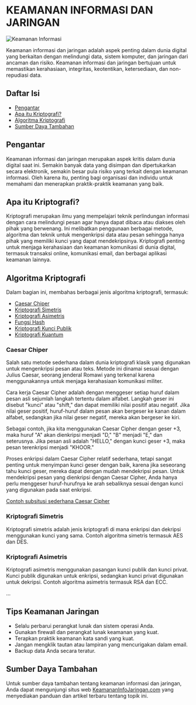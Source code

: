# KEAMANAN INFORMASI DAN JARINGAN

![Keamanan Informasi](https://github.com/tegararta/Kuliah/assets/91855586/7a21b310-6ffb-4ef9-aa14-4b68142362e0)

Keamanan informasi dan jaringan adalah aspek penting dalam dunia digital yang berkaitan dengan melindungi data, sistem komputer, dan jaringan dari ancaman dan risiko. Keamanan informasi dan jaringan bertujuan untuk memastikan kerahasiaan, integritas, keotentikan, ketersediaan, dan non-repudiasi data.

## Daftar Isi

- [Pengantar](#pengantar)
- [Apa itu Kriptografi?](#sf)
- [Algoritma Kriptografi](#algoritma-kriptografi)
- [Sumber Daya Tambahan](#sumber-daya-tambahan)

## Pengantar

Keamanan informasi dan jaringan merupakan aspek kritis dalam dunia digital saat ini. Semakin banyak data yang disimpan dan dipertukarkan secara elektronik, semakin besar pula risiko yang terkait dengan keamanan informasi. Oleh karena itu, penting bagi organisasi dan individu untuk memahami dan menerapkan praktik-praktik keamanan yang baik.

## Apa itu Kriptografi?

Kriptografi merupakan ilmu yang mempelajari teknik perlindungan informasi dengan cara melindungi pesan agar hanya dapat dibaca atau diakses oleh pihak yang berwenang. Ini melibatkan penggunaan berbagai metode, algoritma dan teknik untuk mengenkripsi data atau pesan sehingga hanya pihak yang memiliki kunci yang dapat mendekripsinya. Kriptografi penting untuk menjaga kerahasiaan dan keamanan komunikasi di dunia digital, termasuk transaksi online, komunikasi email, dan berbagai aplikasi keamanan lainnya.


## Algoritma Kriptografi

Dalam bagian ini, membahas berbagai jenis algoritma kriptografi, termasuk:

- [Caesar Chiper](#caesar-chiper)
- [Kriptografi Simetris](#kriptografi-simetris)
- [Kriptografi Asimetris](#kriptografi-asimetris)
- [Fungsi Hash](#fungsi-hash)
- [Kriptografi Kunci Publik](#kriptografi-kunci-publik)
- [Kriptografi Kuantum](#kriptografi-kuantum)

### Caesar Chiper
Salah satu metode sederhana dalam dunia kriptografi klasik yang digunakan untuk mengenkripsi pesan atau teks. Metode ini dinamai sesuai dengan Julius Caesar, seorang jenderal Romawi yang terkenal karena menggunakannya untuk menjaga kerahasiaan komunikasi militer.

Cara kerja Caesar Cipher adalah dengan menggeser setiap huruf dalam pesan asli sejumlah langkah tertentu dalam alfabet. Langkah geser ini disebut "kunci" atau "shift," dan dapat memiliki nilai positif atau negatif. Jika nilai geser positif, huruf-huruf dalam pesan akan bergeser ke kanan dalam alfabet, sedangkan jika nilai geser negatif, mereka akan bergeser ke kiri.

Sebagai contoh, jika kita menggunakan Caesar Cipher dengan geser +3, maka huruf "A" akan dienkripsi menjadi "D," "B" menjadi "E," dan seterusnya. Jika pesan asli adalah "HELLO," dengan kunci geser +3, maka pesan terenkripsi menjadi "KHOOR."

Proses enkripsi dalam Caesar Cipher relatif sederhana, tetapi sangat penting untuk menyimpan kunci geser dengan baik, karena jika seseorang tahu kunci geser, mereka dapat dengan mudah mendekripsi pesan. Untuk mendekripsi pesan yang dienkripsi dengan Caesar Cipher, Anda hanya perlu menggeser huruf-hurufnya ke arah sebaliknya sesuai dengan kunci yang digunakan pada saat enkripsi.

[Contoh subsitusi sederhana Caesar Cipher](https://github.com/tegararta/Kuliah/blob/main/KEAMANAN%20INFORMASI%20DAN%20JARINGAN/Caesar%20cipher/crypth_sederhana.py)



### Kriptografi Simetris

Kriptografi simetris adalah jenis kriptografi di mana enkripsi dan dekripsi menggunakan kunci yang sama. Contoh algoritma simetris termasuk AES dan DES.

### Kriptografi Asimetris

Kriptografi asimetris menggunakan pasangan kunci publik dan kunci privat. Kunci publik digunakan untuk enkripsi, sedangkan kunci privat digunakan untuk dekripsi. Contoh algoritma asimetris termasuk RSA dan ECC.

...

## Tips Keamanan Jaringan

- Selalu perbarui perangkat lunak dan sistem operasi Anda.
- Gunakan firewall dan perangkat lunak keamanan yang kuat.
- Terapkan praktik keamanan kata sandi yang kuat.
- Jangan mengklik tautan atau lampiran yang mencurigakan dalam email.
- Backup data Anda secara teratur.

## Sumber Daya Tambahan

Untuk sumber daya tambahan tentang keamanan informasi dan jaringan, Anda dapat mengunjungi situs web [KeamananInfoJaringan.com](https://www.keamananinfojaringan.com) yang menyediakan panduan dan artikel terbaru tentang topik ini.

